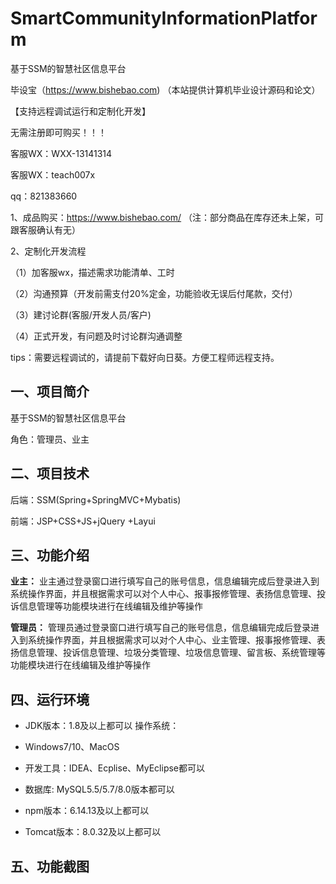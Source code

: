# SmartCommunityInformationPlatform
 基于SSM的智慧社区信息平台

毕设宝（https://www.bishebao.com) （本站提供计算机毕业设计源码和论文）

【支持远程调试运行和定制化开发】

无需注册即可购买！！！

客服WX：WXX-13141314

客服WX：teach007x

qq：821383660


1、成品购买：https://www.bishebao.com/ （注：部分商品在库存还未上架，可跟客服确认有无）

2、定制化开发流程

（1）加客服wx，描述需求功能清单、工时

（2）沟通预算（开发前需支付20%定金，功能验收无误后付尾款，交付）

（3）建讨论群(客服/开发人员/客户)

（4）正式开发，有问题及时讨论群沟通调整

tips：需要远程调试的，请提前下载好向日葵。方便工程师远程支持。

<h2>一、项目简介</h2>
基于SSM的智慧社区信息平台

角色：管理员、业主
<h2>二、项目技术</h2>
<p class="md-end-block md-p"><span class="md-plain">后端：SSM(Spring+SpringMVC+Mybatis)</span></p>
<p class="md-end-block md-p"><span class="md-plain">前端：JSP+CSS+JS+jQuery </span><span class="md-plain">+Layui</span></p>

<h2>三、功能介绍</h2>
<div class="markdown-heading" dir="auto">

<strong>业主：</strong>
业主通过登录窗口进行填写自己的账号信息，信息编辑完成后登录进入到系统操作界面，并且根据需求可以对个人中心、报事报修管理、表扬信息管理、投诉信息管理等功能模块进行在线编辑及维护等操作

<strong>管理员：</strong>
管理员通过登录窗口进行填写自己的账号信息，信息编辑完成后登录进入到系统操作界面，并且根据需求可以对个人中心、业主管理、报事报修管理、表扬信息管理、投诉信息管理、垃圾分类管理、垃圾信息管理、留言板、系统管理等功能模块进行在线编辑及维护等操作

</div>
<h2>四、运行环境</h2>
<ul dir="auto">
 	<li>
<p dir="auto">JDK版本：1.8及以上都可以 操作系统：</p>
</li>
 	<li>
<p dir="auto">Windows7/10、MacOS</p>
</li>
 	<li>
<p dir="auto">开发工具：IDEA、Ecplise、MyEclipse都可以</p>
</li>
 	<li>
<p dir="auto">数据库: MySQL5.5/5.7/8.0版本都可以</p>
</li>
 	<li>
<p dir="auto">npm版本：6.14.13及以上都可以</p>
</li>
 	<li>
<p dir="auto">Tomcat版本：8.0.32及以上都可以</p>
</li>
</ul>
<h2>五、功能截图</h2>
<img class="aligncenter size-full wp-image" src="https://www.bishebao.com/wp-content/uploads/2024/08/基于SSM的智慧社区信息平台/result/image_1_1.png" alt="" />
<img class="aligncenter size-full wp-image" src="https://www.bishebao.com/wp-content/uploads/2024/08/基于SSM的智慧社区信息平台/result/image_2_2.png" alt="" />
<img class="aligncenter size-full wp-image" src="https://www.bishebao.com/wp-content/uploads/2024/08/基于SSM的智慧社区信息平台/result/image_3_3.png" alt="" />
<img class="aligncenter size-full wp-image" src="https://www.bishebao.com/wp-content/uploads/2024/08/基于SSM的智慧社区信息平台/result/image_4_4.png" alt="" />
<img class="aligncenter size-full wp-image" src="https://www.bishebao.com/wp-content/uploads/2024/08/基于SSM的智慧社区信息平台/result/image_5_5.png" alt="" />
<img class="aligncenter size-full wp-image" src="https://www.bishebao.com/wp-content/uploads/2024/08/基于SSM的智慧社区信息平台/result/image_6_6.png" alt="" />
<img class="aligncenter size-full wp-image" src="https://www.bishebao.com/wp-content/uploads/2024/08/基于SSM的智慧社区信息平台/result/image_7_7.png" alt="" />
<img class="aligncenter size-full wp-image" src="https://www.bishebao.com/wp-content/uploads/2024/08/基于SSM的智慧社区信息平台/result/image_8_8.png" alt="" />